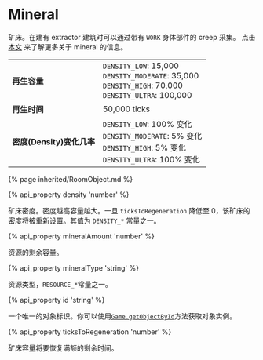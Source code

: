 # Mineral

矿床。在建有 extractor 建筑时可以通过带有 `WORK` 身体部件的 creep 采集。
点击 [本文](/resources.html) 来了解更多关于 mineral 的信息。

<table class="table gameplay-info">
    <tbody>
    <tr>
        <td><strong>再生容量</strong></td>
        <td><code>DENSITY_LOW</code>: 15,000 <br /> <code>DENSITY_MODERATE</code>: 35,000<br /> <code>DENSITY_HIGH</code>: 70,000 <br /> <code>DENSITY_ULTRA</code>: 100,000</td>
    </tr>
    <tr>
        <td><strong>再生时间</strong></td>
        <td>50,000 ticks</td>
    </tr>
    <tr>
        <td><strong>密度(Density)变化几率</strong></td>
        <td><code>DENSITY_LOW</code>: 100% 变化<br /> <code>DENSITY_MODERATE</code>: 5% 变化<br /> <code>DENSITY_HIGH</code>: 5% 变化<br /> <code>DENSITY_ULTRA</code>: 100% 变化</td>
    </tr>
    </tbody>
</table>

{% page inherited/RoomObject.md %} 

{% api_property density 'number' %}



矿床密度。密度越高容量越大。一旦 <code>ticksToRegeneration</code> 降低至 0，该矿床的密度将被重新设置。其值为 <code>DENSITY_*</code> 常量之一。



{% api_property mineralAmount 'number' %}



资源的剩余容量。



{% api_property mineralType 'string' %}



资源类型，<code>RESOURCE_*</code>常量之一。



{% api_property id 'string' %}



一个唯一的对象标识。你可以使用<a href="#Game.getObjectById"><code>Game.getObjectById</code></a>方法获取对象实例。



{% api_property ticksToRegeneration 'number' %}



矿床容量将要恢复满额的剩余时间。


